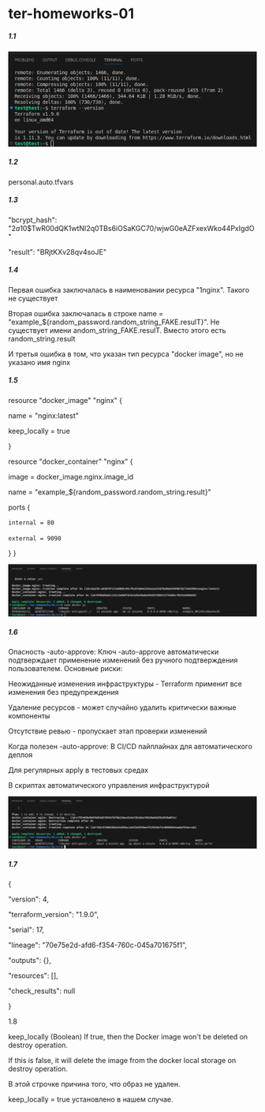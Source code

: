 # ter-homeworks-01
##### 1.1

![](https://github.com/raeeduard/ter-homeworks-01-/blob/main/1.png?raw=true)

##### 1.2 

personal.auto.tfvars

#####  1.3 

"bcrypt_hash": "$2a$10$TwR00dQK1wtNI2q0TBs6iOSaKGC70/wjwG0eAZFxexWko44PxIgdO"

"result": "BRjtKXv28qv4soJE"
#####  1.4

 Первая ошибка заключалась в наименовании ресурса "1nginx". Такого не существует
 
 Вторая ошибка заключалась в строке name  = "example_${random_password.random_string_FAKE.resulT}". Не существует имени andom_string_FAKE.resulT. Вместо этого есть random_string.result
 
 И третья ошибка в том, что указан тип ресурса "docker image", но не указано имя nginx

#####  1.5
 
 resource "docker_image" "nginx" {
 
  name         = "nginx:latest"
  
  keep_locally = true

}

resource "docker_container" "nginx" {
  
  image = docker_image.nginx.image_id
  
  name  = "example_${random_password.random_string.result}"

  
  ports {
    
    internal = 80
    
    external = 9090
  }
}

![](https://github.com/raeeduard/ter-homeworks-01-/blob/main/1.5.png?raw=true)

#####  1.6 

Опасность -auto-approve:
Ключ -auto-approve автоматически подтверждает применение изменений без ручного подтверждения пользователем. Основные риски:

Неожиданные изменения инфраструктуры - Terraform применит все изменения без предупреждения

Удаление ресурсов - может случайно удалить критически важные компоненты

Отсутствие ревью - пропускает этап проверки изменений

Когда полезен -auto-approve:
В CI/CD пайплайнах для автоматического деплоя

Для регулярных apply в тестовых средах

В скриптах автоматического управления инфраструктурой

![](https://github.com/raeeduard/ter-homeworks-01-/blob/main/1.6.png?raw=true)

#####  1.7

{
  
  "version": 4,
  
  "terraform_version": "1.9.0",
  
  "serial": 17,
  
  "lineage": "70e75e2d-afd6-f354-760c-045a701675f1",
  
  "outputs": {},
  
  "resources": [],
  
  "check_results": null

}

1.8

keep_locally (Boolean) If true, then the Docker image won't be deleted on destroy operation. 

If this is false, it will delete the image from the docker local storage on destroy operation.

В этой строчке причина того, что образ не удален. 

keep_locally = true установлено в нашем случае.
